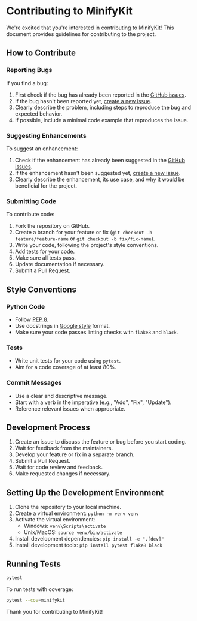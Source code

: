 # Contributing to MinifyKit

We're excited that you're interested in contributing to MinifyKit! This document provides guidelines for contributing to the project.

## How to Contribute

### Reporting Bugs

If you find a bug:

1. First check if the bug has already been reported in the [GitHub issues](https://github.com/your-username/minifykit/issues).
2. If the bug hasn't been reported yet, [create a new issue](https://github.com/your-username/minifykit/issues/new).
3. Clearly describe the problem, including steps to reproduce the bug and expected behavior.
4. If possible, include a minimal code example that reproduces the issue.

### Suggesting Enhancements

To suggest an enhancement:

1. Check if the enhancement has already been suggested in the [GitHub issues](https://github.com/your-username/minifykit/issues).
2. If the enhancement hasn't been suggested yet, [create a new issue](https://github.com/your-username/minifykit/issues/new).
3. Clearly describe the enhancement, its use case, and why it would be beneficial for the project.

### Submitting Code

To contribute code:

1. Fork the repository on GitHub.
2. Create a branch for your feature or fix (`git checkout -b feature/feature-name` or `git checkout -b fix/fix-name`).
3. Write your code, following the project's style conventions.
4. Add tests for your code.
5. Make sure all tests pass.
6. Update documentation if necessary.
7. Submit a Pull Request.

## Style Conventions

### Python Code

- Follow [PEP 8](https://www.python.org/dev/peps/pep-0008/).
- Use docstrings in [Google style](https://google.github.io/styleguide/pyguide.html#38-comments-and-docstrings) format.
- Make sure your code passes linting checks with `flake8` and `black`.

### Tests

- Write unit tests for your code using `pytest`.
- Aim for a code coverage of at least 80%.

### Commit Messages

- Use a clear and descriptive message.
- Start with a verb in the imperative (e.g., "Add", "Fix", "Update").
- Reference relevant issues when appropriate.

## Development Process

1. Create an issue to discuss the feature or bug before you start coding.
2. Wait for feedback from the maintainers.
3. Develop your feature or fix in a separate branch.
4. Submit a Pull Request.
5. Wait for code review and feedback.
6. Make requested changes if necessary.

## Setting Up the Development Environment

1. Clone the repository to your local machine.
2. Create a virtual environment: `python -m venv venv`
3. Activate the virtual environment:
   - Windows: `venv\Scripts\activate`
   - Unix/MacOS: `source venv/bin/activate`
4. Install development dependencies: `pip install -e ".[dev]"`
5. Install development tools: `pip install pytest flake8 black`

## Running Tests

```bash
pytest
```

To run tests with coverage:

```bash
pytest --cov=minifykit
```

Thank you for contributing to MinifyKit!

